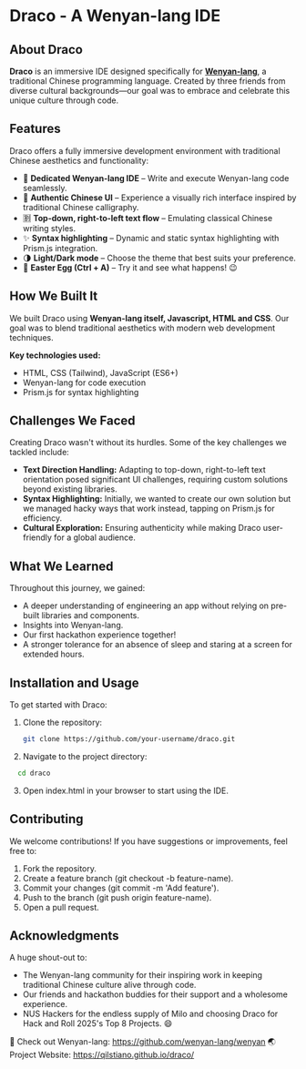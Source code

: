 # Draco - A Wenyan-lang IDE

## About Draco

**Draco** is an immersive IDE designed specifically for **[Wenyan-lang](https://github.com/wenyan-lang/wenyan)**, a traditional Chinese programming language. Created by three friends from diverse cultural backgrounds—our goal was to embrace and celebrate this unique culture through code.

## Features

Draco offers a fully immersive development environment with traditional Chinese aesthetics and functionality:

- 📝 **Dedicated Wenyan-lang IDE** – Write and execute Wenyan-lang code seamlessly.
- 🎨 **Authentic Chinese UI** – Experience a visually rich interface inspired by traditional Chinese calligraphy.
- 🈹 **Top-down, right-to-left text flow** – Emulating classical Chinese writing styles.
- ✨ **Syntax highlighting** – Dynamic and static syntax highlighting with Prism.js integration.
- 🌗 **Light/Dark mode** – Choose the theme that best suits your preference.
- 🎁 **Easter Egg (Ctrl + A)** – Try it and see what happens! 😉

## How We Built It

We built Draco using **Wenyan-lang itself, Javascript, HTML and CSS**. Our goal was to blend traditional aesthetics with modern web development techniques.

**Key technologies used:**
- HTML, CSS (Tailwind), JavaScript (ES6+)
- Wenyan-lang for code execution
- Prism.js for syntax highlighting

## Challenges We Faced

Creating Draco wasn't without its hurdles. Some of the key challenges we tackled include:

- **Text Direction Handling:** Adapting to top-down, right-to-left text orientation posed significant UI challenges, requiring custom solutions beyond existing libraries.
- **Syntax Highlighting:** Initially, we wanted to create our own solution but we managed hacky ways that work instead, tapping on Prism.js for efficiency.
- **Cultural Exploration:** Ensuring authenticity while making Draco user-friendly for a global audience.

## What We Learned

Throughout this journey, we gained:

- A deeper understanding of engineering an app without relying on pre-built libraries and components.
- Insights into Wenyan-lang.
- Our first hackathon experience together!
- A stronger tolerance for an absence of sleep and staring at a screen for extended hours.

## Installation and Usage

To get started with Draco:

1. Clone the repository:
   ```bash
   git clone https://github.com/your-username/draco.git

2. Navigate to the project directory:
```bash
  cd draco
```
3. Open index.html in your browser to start using the IDE.

## Contributing
We welcome contributions! If you have suggestions or improvements, feel free to:

1. Fork the repository.
2. Create a feature branch (git checkout -b feature-name).
3. Commit your changes (git commit -m 'Add feature').
4. Push to the branch (git push origin feature-name).
5. Open a pull request.

## Acknowledgments
A huge shout-out to:

- The Wenyan-lang community for their inspiring work in keeping traditional Chinese culture alive through code.
- Our friends and hackathon buddies for their support and a wholesome experience.
- NUS Hackers for the endless supply of Milo and choosing Draco for Hack and Roll 2025's Top 8 Projects. 😄


🔗 Check out Wenyan-lang: https://github.com/wenyan-lang/wenyan
🌏 Project Website: https://qilstiano.github.io/draco/

